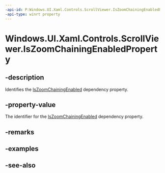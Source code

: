 ```yaml
---
-api-id: P:Windows.UI.Xaml.Controls.ScrollViewer.IsZoomChainingEnabledProperty
-api-type: winrt property
---
```


<!-- Property syntax
public Windows.UI.Xaml.DependencyProperty IsZoomChainingEnabledProperty { get; }
-->

# Windows.UI.Xaml.Controls.ScrollViewer.IsZoomChainingEnabledProperty

## -description
Identifies the [IsZoomChainingEnabled](scrollviewer_iszoomchainingenabled.md) dependency property.



## -property-value
The identifier for the [IsZoomChainingEnabled](scrollviewer_iszoomchainingenabled.md) dependency property.

## -remarks

## -examples

## -see-also
